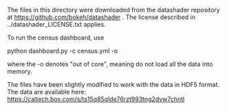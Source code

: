 The files in this directory were downloaded from the datashader
repository at https://github.com/bokeh/datashader . The license
described in ../datashader_LICENSE.txt applies.

To run the census dashboard, use

python dashboard.py -c census.yml -o

where the -o denotes "out of core", meaning do not load all the data into memory.

The files have been slightly modified to work with the data in 
HDF5 format. The data are available here: https://caltech.box.com/s/ts15q85qlde76rzt993tng2dvw7chntl
